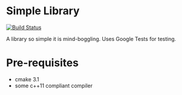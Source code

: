 # Simple Library

[![Build Status](https://travis-ci.org/cheukyin699/simple-library.svg?branch=master)](https://travis-ci.org/cheukyin699/simple-library)

A library so simple it is mind-boggling. Uses Google Tests for testing.

# Pre-requisites

- cmake 3.1
- some c++11 compliant compiler
